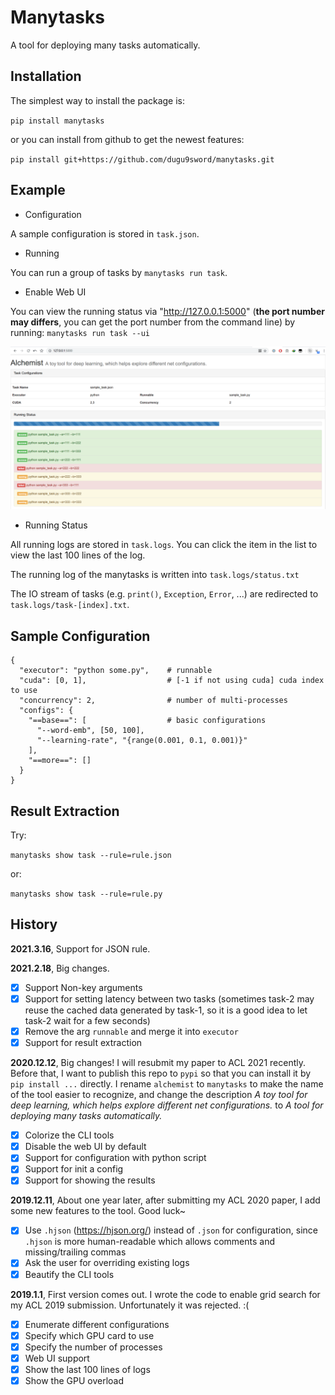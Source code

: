 # Manytasks

A tool for deploying many tasks automatically.

## Installation

The simplest way to install the package is:

`pip install manytasks`

or you can install from github to get the newest features:

`pip install git+https://github.com/dugu9sword/manytasks.git`


## Example

- Configuration

A sample configuration is stored in `task.json`.

- Running

You can run a group of tasks by `manytasks run task`.

- Enable Web UI

You can view the running status via "http://127.0.0.1:5000" (**the port number may differs**, you can get the port number from the command line) by running: `manytasks run task --ui`

![sample](sample.png)

- Running Status

All running logs are stored in `task.logs`. You can click the item in the list to view the last 100 lines of the log.

The running log of the manytasks is written into `task.logs/status.txt` 

The IO stream of tasks (e.g. `print()`, `Exception`, `Error`, ...) are redirected to `task.logs/task-[index].txt`.

## Sample Configuration

```
{
  "executor": "python some.py",    # runnable
  "cuda": [0, 1],                  # [-1 if not using cuda] cuda index to use
  "concurrency": 2,                # number of multi-processes 
  "configs": {
    "==base==": [                  # basic configurations
      "--word-emb", [50, 100],
      "--learning-rate", "{range(0.001, 0.1, 0.001)}"
    ],
    "==more==": []
  }
}
```

## Result Extraction

Try:

`manytasks show task --rule=rule.json`

or:

`manytasks show task --rule=rule.py`

## History

**2021.3.16**, Support for JSON rule.

**2021.2.18**, Big changes.

- [x] Support Non-key arguments
- [x] Support for setting latency between two tasks (sometimes task-2 may reuse the cached data generated by task-1, so it is a good idea to let task-2 wait for a few seconds) 
- [x] Remove the arg `runnable` and merge it into `executor`
- [x] Support for result extraction

**2020.12.12**, Big changes! I will resubmit my paper to ACL 2021 recently. Before that, I want to publish this repo to `pypi` so that you can install it by `pip install ...` directly. I rename `alchemist` to `manytasks` to make the name of the tool easier to recognize, and change the description *A toy tool for deep learning, which helps explore different net configurations.* to *A tool for deploying many tasks automatically.*

- [x] Colorize the CLI tools
- [x] Disable the web UI by default
- [x] Support for configuration with python script
- [x] Support for init a config
- [x] Support for showing the results

**2019.12.11**, About one year later, after submitting my ACL 2020 paper, I add some new features to the tool. Good luck~

- [x] Use `.hjson` (<https://hjson.org/>) instead of `.json` for configuration, since `.hjson` is more human-readable which allows comments and missing/trailing commas
- [x] Ask the user for overriding existing logs
- [x] Beautify the CLI tools

**2019.1.1**, First version comes out. I wrote the code to enable grid search for my ACL 2019 submission. Unfortunately it was rejected. :(

- [x] Enumerate different configurations
- [x] Specify which GPU card to use
- [x] Specify the number of processes
- [x] Web UI support
- [x] Show the last 100 lines of logs
- [x] Show the GPU overload
